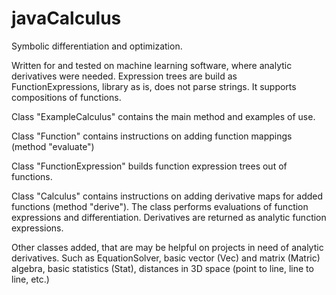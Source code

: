 # javaCalculus
Symbolic differentiation and optimization.

Written for and tested on machine learning software, where analytic derivatives were needed. Expression trees are build as FunctionExpressions, library as is, does not parse strings. It supports compositions of functions.

Class "ExampleCalculus" contains the main method and examples of use.

Class "Function" contains instructions on adding function mappings (method "evaluate")

Class "FunctionExpression" builds function expression trees out of functions.

Class "Calculus" contains instructions on adding derivative maps for added functions (method "derive"). The class performs evaluations of function expressions and differentiation. Derivatives are returned as analytic function expressions.

Other classes added, that are may be helpful on projects in need of analytic derivatives. Such as EquationSolver, basic vector (Vec) and matrix (Matric) algebra, basic statistics (Stat), distances in 3D space (point to line, line to line, etc.) 
